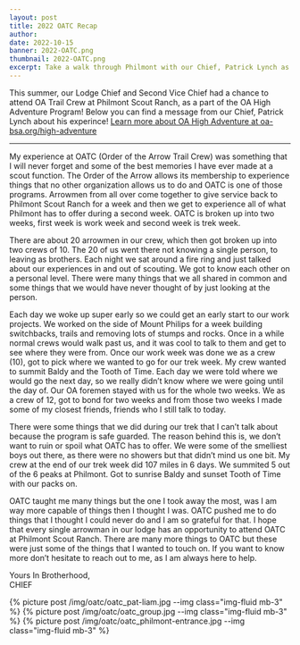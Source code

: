 ```yaml
---
layout: post
title: 2022 OATC Recap
author:
date: 2022-10-15
banner: 2022-OATC.png
thumbnail: 2022-OATC.png
excerpt: Take a walk through Philmont with our Chief, Patrick Lynch as he guides us through the adventure he had this past summer.
---
```


This summer, our Lodge Chief and Second Vice Chief had a chance to attend OA Trail Crew at Philmont Scout Ranch, as a part of the OA High Adventure Program! Below you can find a message from our Chief, Patrick Lynch about his experince! [Learn more about OA High Adventure at oa-bsa.org/high-adventure](https://oa-bsa.org/high-adventure)

<hr>

My experience at OATC (Order of the Arrow Trail Crew) was something that I will never forget and some of the best memories I have ever made at a scout function. The Order of the Arrow allows its membership to experience things that no other organization allows us to do and OATC is one of those programs. Arrowmen from all over come together to give service back to Philmont Scout Ranch for a week and then we get to experience all of what Philmont has to offer during a second week. OATC is broken up into two weeks, first week is work week and second week is trek week.

There are about 20 arrowmen in our crew, which then got broken up into two crews of 10. The 20 of us went there not knowing a single person, to leaving as brothers. Each night we sat around a fire ring and just talked about our experiences in and out of scouting. We got to know each other on a personal level. There were many things that we all shared in common and some things that we would have never thought of by just looking at the person.

Each day we woke up super early so we could get an early start to our work projects. We worked on the side of Mount Philips for a week building switchbacks, trails and removing lots of stumps and rocks. Once in a while normal crews would walk past us, and it was cool to talk to them and get to see where they were from. Once our work week was done we as a crew (10), got to pick where we wanted to go for our trek week. My crew wanted to summit Baldy and the Tooth of Time. Each day we were told where we would go the next day, so we really didn’t know where we were going until the day of. Our OA foremen stayed with us for the whole two weeks. We as a crew of 12, got to bond for two weeks and from those two weeks I made some of my closest friends, friends who I still talk to today.

There were some things that we did during our trek that I can’t talk about because the program is safe guarded. The reason behind this is, we don’t want to ruin or spoil what OATC has to offer. We were some of the smelliest boys out there, as there were no showers but that didn’t mind us one bit. My crew at the end of our trek week did 107 miles in 6 days. We summited 5 out of the 6 peaks at Philmont. Got to sunrise Baldy and sunset Tooth of Time with our packs on. 

OATC taught me many things but the one I took away the most, was I am way more capable of things then I thought I was. OATC pushed me to do things that I thought I could never do and I am so grateful for that. I hope that every single arrowman in our lodge has an opportunity to attend OATC at Philmont Scout Ranch. There are many more things to OATC but these were just some of the things that I wanted to touch on. If you want to know more don’t hesitate to reach out to me, as I am always here to help. 

Yours In Brotherhood,  
CHIEF     

{% picture post /img/oatc/oatc_pat-liam.jpg --img class="img-fluid mb-3" %}
{% picture post /img/oatc/oatc_group.jpg --img class="img-fluid mb-3" %}
{% picture post /img/oatc/oatc_philmont-entrance.jpg --img class="img-fluid mb-3" %}
